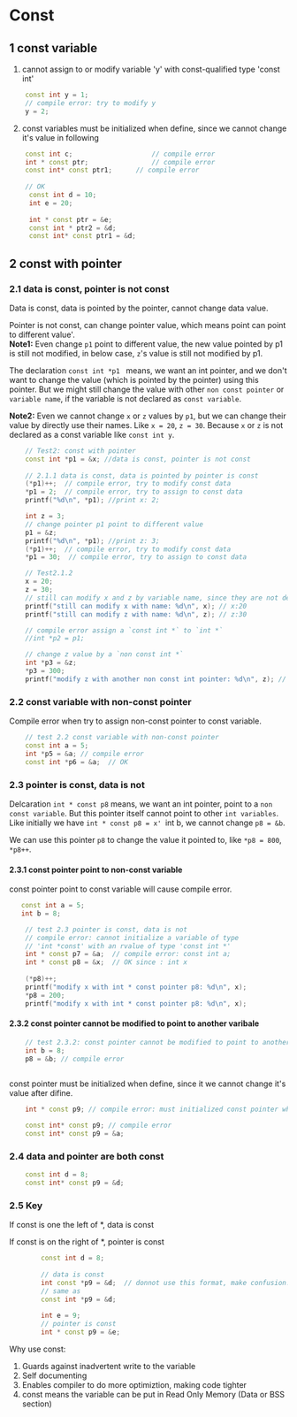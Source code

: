 # Const

## 1 const variable

1. cannot assign to or modify variable 'y' with const-qualified type 'const int'

```cpp
    const int y = 1;
    // compile error: try to modify y
    y = 2;

```

2. const variables must be initialized when define, since we cannot change it's value in following

```cpp
    const int c;        			// compile error
    int * const ptr;				// compile error
    const int* const ptr1;		// compile error
	
	// OK
	 const int d = 10;
	 int e = 20;
	 
	 int * const ptr = &e;
	 const int * ptr2 = &d;
	 const int* const ptr1 = &d;

```

## 2 const with pointer

### 2.1 data is const, pointer is not const
Data is const, data is pointed by the pointer, cannot change data value.

Pointer is not const, can change pointer value, which means point can point to different value'.  
**Note1:** Even change `p1` point to different value, the new value pointed by p1 is still not modified, in below case, `z`'s value is still not modified by p1. 
 
The declaration `const int *p1 ` means, we want an int pointer, and we don't want to change the value (which is pointed by the pointer) using this pointer. But we might still change the value with other `non const pointer` or `variable name`, if the variable is not declared as `const variable`.

**Note2:** Even we cannot change `x` or `z` values by `p1`, but we can change their value by directly use their names. Like `x = 20`, `z = 30`. Because `x` or `z` is not declared as a const variable like `const int y`.


```cpp
    // Test2: const with pointer
    const int *p1 = &x; //data is const, pointer is not const
    
    // 2.1.1 data is const, data is pointed by pointer is const
    (*p1)++;  // compile error, try to modify const data
    *p1 = 2;  // compile error, try to assign to const data
    printf("%d\n", *p1); //print x: 2;

    int z = 3;
    // change pointer p1 point to different value
    p1 = &z;
    printf("%d\n", *p1); //print z: 3;
    (*p1)++;  // compile error, try to modify const data
    *p1 = 30;  // compile error, try to assign to const data
```

```cpp
    // Test2.1.2
    x = 20;
    z = 30;
    // still can modify x and z by variable name, since they are not declared as const variable.
    printf("still can modify x with name: %d\n", x); // x:20
    printf("still can modify z with name: %d\n", z); // z:30

    // compile error assign a `const int *` to `int *`
    //int *p2 = p1;

    // change z value by a `non const int *`
    int *p3 = &z;
    *p3 = 300;
    printf("modify z with another non const int pointer: %d\n", z); // z:300
```

### 2.2 const variable with non-const pointer

Compile error when try to assign non-const pointer to const variable.

```cpp
    // test 2.2 const variable with non-const pointer
    const int a = 5;
    int *p5 = &a; // compile error
    const int *p6 = &a;  // OK
```

### 2.3 pointer is const, data is not

Delcaration `int * const p8` means, we want an int pointer, point to a `non const variable`. But this pointer itself cannot point to other `int variables`. Like initially we have `int * const p8 = x' `int b, we cannot change `p8 = &b`.

We can use this pointer `p8` to change the value it pointed to, like `*p8 = 800`, `*p8++`.

#### 2.3.1 const pointer point to non-const variable

const pointer point to const variable will cause compile error.

```cpp
   const int a = 5;
   int b = 8;

    // test 2.3 pointer is const, data is not
    // compile error: cannot initialize a variable of type
    // 'int *const' with an rvalue of type 'const int *'
    int * const p7 = &a;  // compile error: const int a;
    int * const p8 = &x;  // OK since : int x
        
    (*p8)++;
    printf("modify x with int * const pointer p8: %d\n", x);
    *p8 = 200;
    printf("modify x with int * const pointer p8: %d\n", x);

```

#### 2.3.2 const pointer cannot be modified to point to another varibale

```cpp
    // test 2.3.2: const pointer cannot be modified to point to another varibale
    int b = 8;
    p8 = &b; // compile error
       
```

const pointer must be initialized when define, since it we cannot change it's value after difine.

```cpp
    int * const p9; // compile error: must initialized const pointer when define.

    const int* const p9; // compile error
    const int* const p9 = &a;
```

### 2.4 data and pointer are both const

```cpp
    const int d = 8;
    const int* const p9 = &d;
```

### 2.5 Key
If const is one the left of *, data is const

If const is on the right of *, pointer is const

```cpp
		const int d = 8;
		
		// data is const
		int const *p9 = &d;  // donnot use this format, make confusion!!!!!!
		// same as 
		const int *p9 = &d;
		
		int e = 9;
		// pointer is const
		int * const p9 = &e;
```

Why use const:  

1. Guards against inadvertent write to the variable
2. Self documenting
3. Enables compiler to do more optimiztion, making code tighter
4. const means the variable can be put in Read Only Memory (Data or BSS section)

